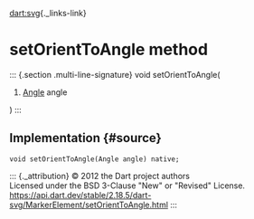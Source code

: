 [dart:svg](../../dart-svg/dart-svg-library){._links-link}

setOrientToAngle method
=======================

::: {.section .multi-line-signature}
void setOrientToAngle(

1.  [Angle](../angle-class) angle

)
:::

Implementation {#source}
--------------

``` {.language-dart data-language="dart"}
void setOrientToAngle(Angle angle) native;
```

::: {._attribution}
© 2012 the Dart project authors\
Licensed under the BSD 3-Clause \"New\" or \"Revised\" License.\
<https://api.dart.dev/stable/2.18.5/dart-svg/MarkerElement/setOrientToAngle.html>
:::
